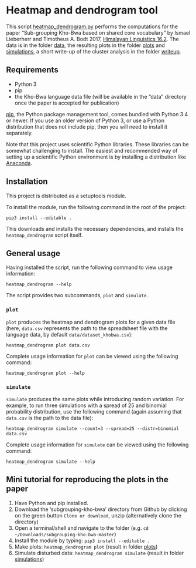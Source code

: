 # Heatmap and dendrogram tool

This script [heatmap_dendrogram.py][] performs the computations for
the paper “Sub-grouping Kho-Bwa based on shared core vocabulary” by
Ismael Lieberherr and Timotheus A. Bodt 2017, [Himalayan
Linguistics 16.2][]. The data is in the folder [data][], the resulting
plots in the folder [plots][] and [simulations][], a short write-up of
the cluster analysis in the folder [writeup][].


[heatmap_dendrogram.py]: ./heatmap_dendrogram.py
[data]: ./data/dataset_khobwa.csv
[plots]: ./plots/
[simulations]: ./simulations/
[writeup]: ./writeup/writeup-cluster-analysis.pdf
[Himalayan Linguistics 16.2]: https://escholarship.org/uc/item/4t27h5fg

## Requirements

-   Python 3
-   pip
-   the Kho-Bwa language data file (will be available in the “data” directory once the paper is accepted for publication)

[pip][], the Python package management tool, comes bundled with Python 3.4 or
newer. If you use an older version of Python 3, or use a Python distribution
that does not include pip, then you will need to install it separately.

Note that this project uses scientific Python libraries. These libraries can be
somewhat challenging to install. The easiest and recommended way of setting up a
scientific Python environment is by installing a distribution like [Anaconda][].

[pip]: https://pip.pypa.io/en/stable/
[Anaconda]: https://docs.continuum.io/anaconda/install.html

## Installation

This project is distributed as a setuptools module.

To install the module, run the following command in the root of the project:

    pip3 install --editable .

This downloads and installs the necessary dependencies, and installs the
`heatmap_dendrogram` script itself.


## General usage

Having installed the script, run the following command to view usage
information:

    heatmap_dendrogram --help

The script provides two subcommands, `plot` and `simulate`.

### `plot`

`plot` produces the heatmap and dendrogram plots for a given data file (here,
`data.csv` represents the path to the spreadsheet file with the language data, by default `data/dataset_khobwa.csv`):

    heatmap_dendrogram plot data.csv

Complete usage information for `plot` can be viewed using the following command:

    heatmap_dendrogram plot --help

### `simulate`

`simulate` produces the same plots while introducing random variation. For
example, to run three simulations with a spread of 25 and binomial probability
distribution, use the following command (again assuming that `data.csv` is the
path to the data file):

    heatmap_dendrogram simulate --count=3 --spread=25 --distr=binomial data.csv

Complete usage information for `simulate` can be viewed using the following
command:

    heatmap_dendrogram simulate --help

## Mini tutorial for reproducing the plots in the paper
1. Have Python and pip installed.
2. Download the ‘subgrouping-kho-bwa’ directory from Github by clicking on the green button `Clone or download`, unzip (alternatively clone the directory)
3. Open a terminal/shell and navigate to the folder (e.g. `cd ~/Downloads/subgrouping-kho-bwa-master`)
4. Install the module by typing: `pip3 install --editable .`
5. Make plots: `heatmap_dendrogram plot` (result in folder [plots][])
6. Simulate disturbed data: `heatmap_dendrogram simulate` (result in folder [simulations][])
